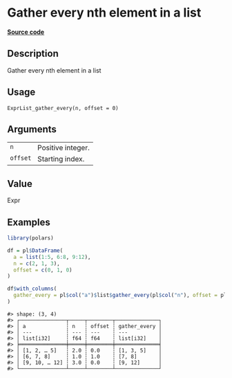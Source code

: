 

# Gather every nth element in a list

[**Source code**](https://github.com/pola-rs/r-polars/tree/main/R/expr__list.R#L188)

## Description

Gather every nth element in a list

## Usage

<pre><code class='language-R'>ExprList_gather_every(n, offset = 0)
</code></pre>

## Arguments

<table>
<tr>
<td style="white-space: nowrap; font-family: monospace; vertical-align: top">
<code id="n">n</code>
</td>
<td>
Positive integer.
</td>
</tr>
<tr>
<td style="white-space: nowrap; font-family: monospace; vertical-align: top">
<code id="offset">offset</code>
</td>
<td>
Starting index.
</td>
</tr>
</table>

## Value

Expr

## Examples

``` r
library(polars)

df = pl$DataFrame(
  a = list(1:5, 6:8, 9:12),
  n = c(2, 1, 3),
  offset = c(0, 1, 0)
)

df$with_columns(
  gather_every = pl$col("a")$list$gather_every(pl$col("n"), offset = pl$col("offset"))
)
```

    #> shape: (3, 4)
    #> ┌───────────────┬─────┬────────┬──────────────┐
    #> │ a             ┆ n   ┆ offset ┆ gather_every │
    #> │ ---           ┆ --- ┆ ---    ┆ ---          │
    #> │ list[i32]     ┆ f64 ┆ f64    ┆ list[i32]    │
    #> ╞═══════════════╪═════╪════════╪══════════════╡
    #> │ [1, 2, … 5]   ┆ 2.0 ┆ 0.0    ┆ [1, 3, 5]    │
    #> │ [6, 7, 8]     ┆ 1.0 ┆ 1.0    ┆ [7, 8]       │
    #> │ [9, 10, … 12] ┆ 3.0 ┆ 0.0    ┆ [9, 12]      │
    #> └───────────────┴─────┴────────┴──────────────┘
